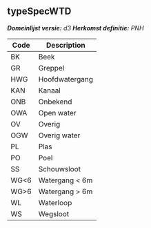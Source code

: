 ## typeSpecWTD

*__Domeinlijst versie:__ d3*
*__Herkomst definitie:__ PNH*

|__Code__ |__Description__	|
|	---	|	---	|
| BK | Beek |
| GR | Greppel |
| HWG | Hoofdwatergang |
| KAN | Kanaal  |
| ONB | Onbekend |
| OWA | Open water |
| OV | Overig |
| OGW | Overig water |
| PL | Plas |
| PO | Poel |
| SS | Schouwsloot |
| WG<6 | Watergang < 6m |
| WG>6 | Watergang > 6m |
| WL | Waterloop |
| WS | Wegsloot |
